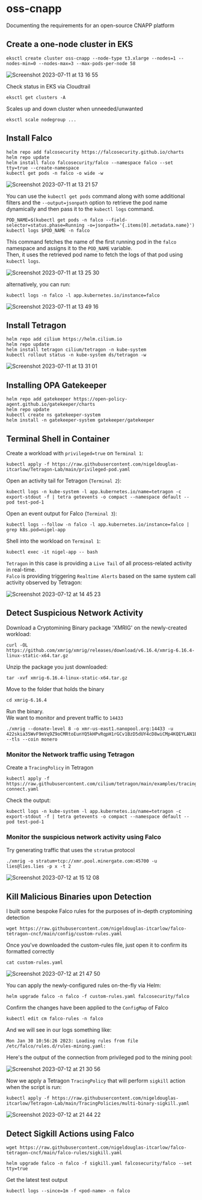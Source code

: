 # oss-cnapp
Documenting the requirements for an open-source CNAPP platform


## Create a one-node cluster in EKS

```
eksctl create cluster oss-cnapp --node-type t3.xlarge --nodes=1 --nodes-min=0 --nodes-max=3 --max-pods-per-node 58
```
![Screenshot 2023-07-11 at 13 16 55](https://github.com/nigeldouglas-itcarlow/falco-tetragon-cncf/assets/126002808/8a4876ac-6d1d-4131-918e-19f64f5dc7e1)

Check status in EKS via Cloudtrail

```
eksctl get clusters -A
```

Scales up and down cluster when unneeded/unwanted

```
eksctl scale nodegroup ...
```


## Install Falco
```
helm repo add falcosecurity https://falcosecurity.github.io/charts
helm repo update
helm install falco falcosecurity/falco --namespace falco --set tty=true --create-namespace
kubectl get pods -n falco -o wide -w
```

![Screenshot 2023-07-11 at 13 21 57](https://github.com/nigeldouglas-itcarlow/falco-tetragon-cncf/assets/126002808/33ea3e03-f041-4c48-9055-17f5256612c2)

You can use the ```kubectl get pods``` command along with some additional filters and the ```--output=jsonpath``` option to retrieve the pod name dynamically and then pass it to the ```kubectl logs``` command.
```
POD_NAME=$(kubectl get pods -n falco --field-selector=status.phase=Running -o=jsonpath='{.items[0].metadata.name}')
kubectl logs $POD_NAME -n falco
```

This command fetches the name of the first running pod in the ```falco``` namespace and assigns it to the ```POD_NAME``` variable. <br/>
Then, it uses the retrieved pod name to fetch the logs of that pod using ```kubectl logs```.

![Screenshot 2023-07-11 at 13 25 30](https://github.com/nigeldouglas-itcarlow/falco-tetragon-cncf/assets/126002808/b64d4c0c-dfbf-4664-8096-121965724dd1)

alternatively, you can run:
```
kubectl logs -n falco -l app.kubernetes.io/instance=falco
```

![Screenshot 2023-07-11 at 13 49 16](https://github.com/nigeldouglas-itcarlow/falco-tetragon-cncf/assets/126002808/72aa9201-8f94-4ecb-a801-5030c36148a4)


## Install Tetragon
```
helm repo add cilium https://helm.cilium.io
helm repo update
helm install tetragon cilium/tetragon -n kube-system
kubectl rollout status -n kube-system ds/tetragon -w
```

![Screenshot 2023-07-11 at 13 31 01](https://github.com/nigeldouglas-itcarlow/falco-tetragon-cncf/assets/126002808/72c61a0c-a3d6-45d5-9ace-1b19929666bc)

## Installing OPA Gatekeeper

```
helm repo add gatekeeper https://open-policy-agent.github.io/gatekeeper/charts
helm repo update
kubectl create ns gatekeeper-system
helm install -n gatekeeper-system gatekeeper/gatekeeper
```

## Terminal Shell in Container

Create a workload with ```privileged=true``` on ```Terminal 1```:
```
kubectl apply -f https://raw.githubusercontent.com/nigeldouglas-itcarlow/Tetragon-Lab/main/privileged-pod.yaml
```

Open an activity tail for Tetragon (```Terminal 2```):
```
kubectl logs -n kube-system -l app.kubernetes.io/name=tetragon -c export-stdout -f | tetra getevents -o compact --namespace default --pod test-pod-1
```

Open an event output for Falco (```Terminal 3```):
```
kubectl logs --follow -n falco -l app.kubernetes.io/instance=falco | grep k8s.pod=nigel-app
```

Shell into the workload on ```Terminal 1```:
```
kubectl exec -it nigel-app -- bash
```

```Tetragon``` in this case is providing a ```Live Tail``` of all process-related activity in real-time. <br/>
```Falco``` is providing triggering ```Realtime Alerts``` based on the same system call activity observed by Tetragon:

![Screenshot 2023-07-12 at 14 45 23](https://github.com/nigeldouglas-itcarlow/falco-tetragon-cncf/assets/126002808/941357c0-704c-4e25-b5b1-c09544fc8116)


## Detect Suspicious Network Activity

Download a Cryptomining Binary package 'XMRIG' on the newly-created workload:
```
curl -OL https://github.com/xmrig/xmrig/releases/download/v6.16.4/xmrig-6.16.4-linux-static-x64.tar.gz
```

Unzip the package you just downloaded:
```
tar -xvf xmrig-6.16.4-linux-static-x64.tar.gz
```

Move to the folder that holds the binary
```
cd xmrig-6.16.4
```

Run the binary. <br/>
We want to monitor and prevent traffic to ```14433```
```
./xmrig --donate-level 8 -o xmr-us-east1.nanopool.org:14433 -u 422skia35WvF9mVq9Z9oCMRtoEunYQ5kHPvRqpH1rGCv1BzD5dUY4cD8wiCMp4KQEYLAN1BuawbUEJE99SNrTv9N9gf2TWC --tls --coin monero
```

### Monitor the Network traffic using Tetragon

Create a ```TracingPolicy``` in Tetragon
```
kubectl apply -f https://raw.githubusercontent.com/cilium/tetragon/main/examples/tracingpolicy/tcp-connect.yaml
```

Check the output:
```
kubectl logs -n kube-system -l app.kubernetes.io/name=tetragon -c export-stdout -f | tetra getevents -o compact --namespace default --pod test-pod-1
```

### Monitor the suspicious network activity using Falco

Try generating traffic that uses the ```stratum``` protocol 
```
./xmrig -o stratum+tcp://xmr.pool.minergate.com:45700 -u lies@lies.lies -p x -t 2
```

![Screenshot 2023-07-12 at 15 12 08](https://github.com/nigeldouglas-itcarlow/falco-tetragon-cncf/assets/126002808/54019c2f-2bbc-426f-9ff6-35c53110a15b)


## Kill Malicious Binaries upon Detection

I built some bespoke Falco rules for the purposes of in-depth cryptomining detection
```
wget https://raw.githubusercontent.com/nigeldouglas-itcarlow/falco-tetragon-cncf/main/config/custom-rules.yaml
```
Once you've downloaded the custom-rules file, just open it to confirm its formatted correctly
```
cat custom-rules.yaml
```


![Screenshot 2023-07-12 at 21 47 50](https://github.com/nigeldouglas-itcarlow/falco-tetragon-cncf/assets/126002808/26533ba8-374e-4d84-9f90-517caf9fd38a)


You can apply the newly-configured rules on-the-fly via Helm:
```
helm upgrade falco -n falco -f custom-rules.yaml falcosecurity/falco
```
Confirm the changes have been applied to the ```ConfigMap``` of Falco
```
kubectl edit cm falco-rules -n falco 
```
And we will see in our logs something like:
```
Mon Jan 30 10:56:26 2023: Loading rules from file /etc/falco/rules.d/rules-mining.yaml:
```

Here's the output of the connection from privileged pod to the mining pool:

![Screenshot 2023-07-12 at 21 30 56](https://github.com/nigeldouglas-itcarlow/falco-tetragon-cncf/assets/126002808/f41af4cb-7d1c-4c3d-a523-b90471b6dd68)

Now we apply a Tetragon ```TracingPolicy``` that will perform ```sigkill``` action when the script is run:
```
kubectl apply -f https://raw.githubusercontent.com/nigeldouglas-itcarlow/Tetragon-Lab/main/TracingPolicies/multi-binary-sigkill.yaml
```

![Screenshot 2023-07-12 at 21 44 22](https://github.com/nigeldouglas-itcarlow/falco-tetragon-cncf/assets/126002808/9d05e1ea-ad3a-49ee-ac08-401dc34ba62a)

## Detect Sigkill Actions using Falco
```
wget https://raw.githubusercontent.com/nigeldouglas-itcarlow/falco-tetragon-cncf/main/falco-rules/sigkill.yaml
```
```
helm upgrade falco -n falco -f sigkill.yaml falcosecurity/falco --set tty=true
```
Get the latest test output
```
kubectl logs --since=1m -f <pod-name> -n falco
```
